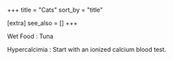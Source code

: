 +++
title = "Cats"
sort_by = "title"

[extra]
see_also = []
+++

Wet Food
: Tuna

Hypercalcimia
: Start with an ionized calcium blood test.